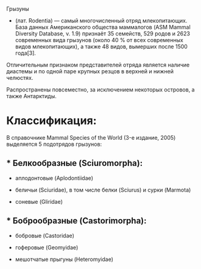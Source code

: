 Грызуны 

- (лат. Rodentia) — самый многочисленный отряд млекопитающих. База данных Американского общества маммалогов (ASM Mammal Diversity Database, v. 1.9) признаёт 35 семейств, 529 родов и 2623 современных вида грызунов (около 40 % от всех современных видов млекопитающих), а также 48 видов, вымерших после 1500 года[3].

Отличительным признаком представителей отряда является наличие диастемы и по одной паре крупных резцов в верхней и нижней челюстях.

Распространены повсеместно, за исключением некоторых островов, а также Антарктиды.

# Классификация:

В справочнике Mammal Species of the World (3-е издание, 2005) выделяется 5 подотрядов грызунов:

## * Белкообразные (Sciuromorpha):

- аплодонтовые (Aplodontiidae)

- беличьи (Sciuridae), в том числе белки (Sciurus) и сурки (Marmota)

- соневые (Gliridae)

## * Боброобразные (Castorimorpha): 

- бобровые (Castoridae)

- гоферовые (Geomyidae)

- мешотчатые прыгуны (Heteromyidae)
